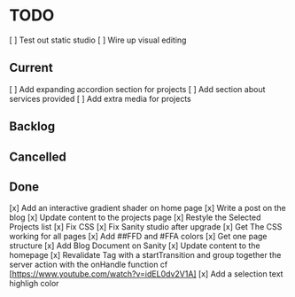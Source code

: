# TODO
[ ] Test out static studio
[ ] Wire up visual editing

## Current

[ ] Add expanding accordion section for projects
[ ] Add section about services provided
[ ] Add extra media for projects

## Backlog


## Cancelled

## Done


[x] Add an interactive gradient shader on home page
[x] Write a post on the blog
[x] Update content to the projects page
[x] Restyle the Selected Projects list
[x] Fix CSS
[x] Fix Sanity studio after upgrade
[x] Get The CSS working for all pages
[x] Add ##FFD and #FFA colors
[x] Get one page structure
[x] Add Blog Document on Sanity
[x] Update content to the homepage
[x] Revalidate Tag with a startTransition and group together the server action with the onHandle function cf [https://www.youtube.com/watch?v=idEL0dv2V1A]
[x] Add a selection text highligh color
